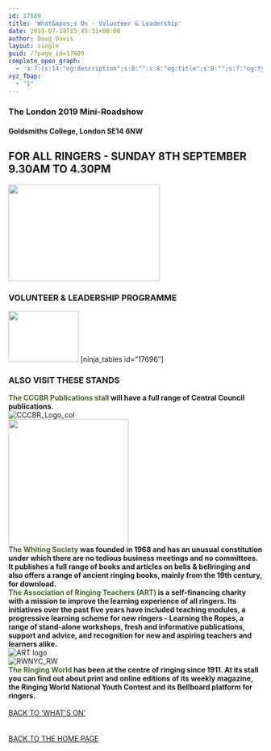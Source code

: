 ```yaml
---
id: 17689
title: 'What&apos;s On - Volunteer & Leadership'
date: 2019-07-19T15:45:31+00:00
author: Doug Davis
layout: single
guid: /?page_id=17689
complete_open_graph:
  - 'a:7:{s:14:"og:description";s:0:"";s:8:"og:title";s:0:"";s:7:"og:type";s:0:"";s:12:"twitter:card";s:7:"summary";s:15:"twitter:creator";s:0:"";s:19:"twitter:description";s:0:"";s:8:"og:image";s:0:"";}'
xyz_fbap:
  - "1"
---
```

### The London 2019 Mini-Roadshow

#### Goldsmiths College, London SE14 6NW

## FOR ALL RINGERS - SUNDAY 8TH SEPTEMBER 9.30AM TO 4.30PM

<img loading="lazy" width="300" height="191" src="https://cccbr.org.uk/wp-content/uploads/2019/05/london2019_logo-300x191.jpg" alt="" srcset="https://cccbr.org.uk/wp-content/uploads/2019/05/london2019_logo-300x191.jpg 300w, https://cccbr.org.uk/wp-content/uploads/2019/05/london2019_logo.jpg 540w" sizes="(max-width: 300px) 100vw, 300px" /> 

### VOLUNTEER & LEADERSHIP PROGRAMME

<img loading="lazy" width="139" height="101" src="https://cccbr.org.uk/wp-content/uploads/2019/07/vollead.jpg" alt="" />  
[ninja_tables id=&#8221;17696&#8243;] 

### ALSO VISIT THESE STANDS

**<font color="#4e6128">The CCCBR Publications stall</font> will have a full range of Central Council publications.**  
![CCCBR_Logo_col](https://cccbr.org.uk/wp-content/uploads/elementor/thumbs/CCCBR_Logo_col-o02kt0ybyu00c1b7vk7vr39rdzsg8g6jzosoic0lc0.jpg "CCCBR_Logo_col")  
<img loading="lazy" width="238" height="249" src="https://cccbr.org.uk/wp-content/uploads/2019/07/whiting.jpg" alt="" />  
**<font color="#4e6128">The Whiting Society</font> was founded in 1968 and has an unusual constitution under which there are no tedious business meetings and no committees. It publishes a full range of books and articles on bells & bellringing and also offers a range of ancient ringing books, mainly from the 19th century, for download.**  
**<font color="#4e6128">The Association of Ringing Teachers (ART)</font> is a self-financing charity with a mission to improve the learning experience of all ringers. Its initiatives over the past five years have included teaching modules, a progressive learning scheme for new ringers - Learning the Ropes, a range of stand-alone workshops, fresh and informative publications, support and advice, and recognition for new and aspiring teachers and learners alike.**  
![ART logo](https://cccbr.org.uk/wp-content/uploads/elementor/thumbs/ART-logo-o8kvgmilahru3u0lskhzk9sixlofva9g60y77tbpq8.png "ART logo")  
![RWNYC_RW](https://cccbr.org.uk/wp-content/uploads/elementor/thumbs/RWNYC_RW-ob087c88g2ouwvsoeg606u3m6610t0z19jtjv0579c.jpg "RWNYC_RW")  
**<font color="#4e6128">The Ringing World</font> has been at the centre of ringing since 1911. At its stall you can find out about print and online editions of its weekly magazine, the Ringing World National Youth Contest and its Bellboard platform for ringers.**  
<a href="/about/annual-meetings/2019-meeting/mini-roadshow/whats-on" role="button"><br /> BACK TO &#8216;WHAT&apos;S ON&apos;<br /> </a>  
<a href="/about/annual-meetings/2019-meeting/mini-roadshow" role="button"><br /> BACK TO THE HOME PAGE<br /> </a>
